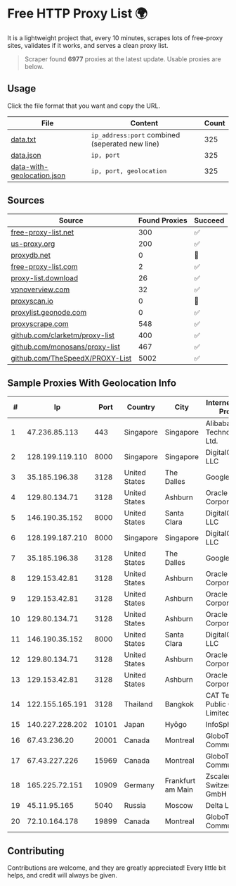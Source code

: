 
# Free HTTP Proxy List 🌍

It is a lightweight project that, every 10 minutes, scrapes lots of free-proxy sites, validates if it works, and serves a clean proxy list.


> Scraper found **6977** proxies at the latest update. Usable proxies are below.

## Usage

Click the file format that you want and copy the URL.


|File|Content|Count|
|----|-------|-----|
|[data.txt](https://raw.githubusercontent.com/themiralay/Proxy-List-World/master/data.txt)|`ip_address:port` combined (seperated new line)|325|
|[data.json](https://raw.githubusercontent.com/themiralay/Proxy-List-World/master/data.json)|`ip, port`|325|
|[data-with-geolocation.json](https://raw.githubusercontent.com/themiralay/Proxy-List-World/master/data-with-geolocation.json)|`ip, port, geolocation`|325|

## Sources

|Source|Found Proxies|Succeed|
|------|-------------|-------|
|[free-proxy-list.net](https://free-proxy-list.net)|300|✅|
|[us-proxy.org](https://www.us-proxy.org)|200|✅|
|[proxydb.net](http://proxydb.net)|0|🚫|
|[free-proxy-list.com](https://free-proxy-list.com/?page=&port=&type%5B%5D=http&type%5B%5D=https&up_time=0&search=Search)|2|✅|
|[proxy-list.download](https://www.proxy-list.download/HTTP)|26|✅|
|[vpnoverview.com](https://vpnoverview.com/privacy/anonymous-browsing/free-proxy-servers)|32|✅|
|[proxyscan.io](https://www.proxyscan.io)|0|🚫|
|[proxylist.geonode.com](https://proxylist.geonode.com/api/proxy-list?limit=300&page=1&sort_by=lastChecked&sort_type=desc&protocols=http,https)|0|✅|
|[proxyscrape.com](https://api.proxyscrape.com/v2/?request=displayproxies&protocol=http&timeout=10000&country=all&ssl=all&anonymity=all)|548|✅|
|[github.com/clarketm/proxy-list](https://raw.githubusercontent.com/clarketm/proxy-list/master/proxy-list-raw.txt)|400|✅|
|[github.com/monosans/proxy-list](https://raw.githubusercontent.com/monosans/proxy-list/main/proxies/http.txt)|467|✅|
|[github.com/TheSpeedX/PROXY-List](https://raw.githubusercontent.com/TheSpeedX/PROXY-List/master/http.txt)|5002|✅|


## Sample Proxies With Geolocation Info

|#|Ip|Port|Country|City|Internet Service Provider|
|-|--|----|-------|----|-------------------------|
|1|47.236.85.113|443|Singapore|Singapore|Alibaba (US) Technology Co., Ltd.|
|2|128.199.119.110|8000|Singapore|Singapore|DigitalOcean, LLC|
|3|35.185.196.38|3128|United States|The Dalles|Google LLC|
|4|129.80.134.71|3128|United States|Ashburn|Oracle Corporation|
|5|146.190.35.152|8000|United States|Santa Clara|DigitalOcean, LLC|
|6|128.199.187.210|8000|Singapore|Singapore|DigitalOcean, LLC|
|7|35.185.196.38|3128|United States|The Dalles|Google LLC|
|8|129.153.42.81|3128|United States|Ashburn|Oracle Corporation|
|9|129.153.42.81|3128|United States|Ashburn|Oracle Corporation|
|10|129.80.134.71|3128|United States|Ashburn|Oracle Corporation|
|11|146.190.35.152|8000|United States|Santa Clara|DigitalOcean, LLC|
|12|129.80.134.71|3128|United States|Ashburn|Oracle Corporation|
|13|129.153.42.81|3128|United States|Ashburn|Oracle Corporation|
|14|122.155.165.191|3128|Thailand|Bangkok|CAT Telecom Public Company Limited|
|15|140.227.228.202|10101|Japan|Hyōgo|InfoSphere|
|16|67.43.236.20|20001|Canada|Montreal|GloboTech Communications|
|17|67.43.227.226|15969|Canada|Montreal|GloboTech Communications|
|18|165.225.72.151|10909|Germany|Frankfurt am Main|Zscaler Switzerland GmbH|
|19|45.11.95.165|5040|Russia|Moscow|Delta Ltd|
|20|72.10.164.178|19899|Canada|Montreal|GloboTech Communications|



## Contributing

Contributions are welcome, and they are greatly appreciated! Every
little bit helps, and credit will always be given.

